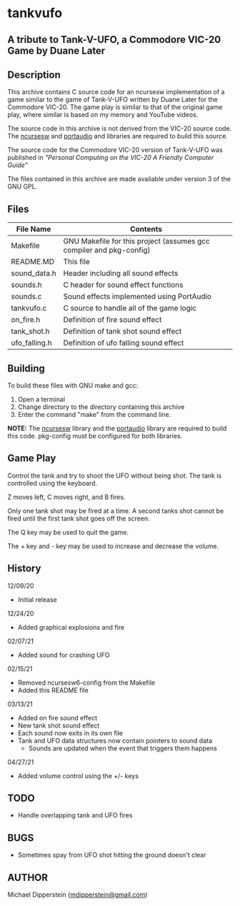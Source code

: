 # tankvufo
## A tribute to Tank-V-UFO, a Commodore VIC-20 Game by Duane Later

## Description
This archive contains C source code for an ncursesw implementation of a game
similar to the game of Tank-V-UFO written by Duane Later for the Commodore
VIC-20.  The game play is similar to that of the original game play, where
similar is based on my memory and YouTube videos.

The source code in this archive is not derived from the VIC-20 source code.
The [ncursesw](https://invisible-island.net/ncurses/ "ncursesw") and
[portaudio](http://www.portaudio.com/ "portaudio") and libraries are required
to build this source.

The source code for the Commodore VIC-20 version of Tank-V-UFO was published in
_"Personal Computing on the VIC-20 A Friendly Computer Guide"_

The files contained in this archive are made available under version 3 of the
GNU GPL.

## Files

| File Name  | Contents |
| ---        | ---      |
| Makefile   | GNU Makefile for this project (assumes gcc compiler and pkg-config) |
| README.MD  | This file |
| sound_data.h | Header including all sound effects |
| sounds.h   | C header for sound effect functions |
| sounds.c   | Sound effects implemented using PortAudio |
| tankvufo.c | C source to handle all of the game logic |
| on_fire.h  | Definition of fire sound effect |
| tank_shot.h | Definition of tank shot sound effect |
| ufo_falling.h | Definition of ufo falling sound effect |

## Building
To build these files with GNU make and gcc:
1. Open a terminal
2. Change directory to the directory containing this archive
3. Enter the command "make" from the command line.

**NOTE:** The [ncursesw](https://invisible-island.net/ncurses/ "ncursesw")
library and the [portaudio](http://www.portaudio.com/ "portaudio") library are
required to build this code.  pkg-config must be configured for both libraries.

## Game Play
Control the tank and try to shoot the UFO without being shot.  The tank is
controlled using the keyboard.

Z moves left, C moves right, and B fires.

Only one tank shot may be fired at a time.  A second tanks shot cannot be fired
until the first tank shot goes off the screen.

The Q key may be used to quit the game.

The + key and - key may be used to increase and decrease the volume.

## History
12/09/20
* Initial release

12/24/20
* Added graphical explosions and fire

02/07/21
* Added sound for crashing UFO

02/15/21
* Removed ncursesw6-config from the Makefile
* Added this README file

03/13/21
* Added on fire sound effect
* New tank shot sound effect
* Each sound now exits in its own file
* Tank and UFO data structures now contain pointers to sound data
  * Sounds are updated when the event that triggers them happens

04/27/21
* Added volume control using the +/- keys

## TODO
- Handle overlapping tank and UFO fires

## BUGS
- Sometimes spay from UFO shot hitting the ground doesn't clear


## AUTHOR
Michael Dipperstein (mdipperstein@gmail.com)
